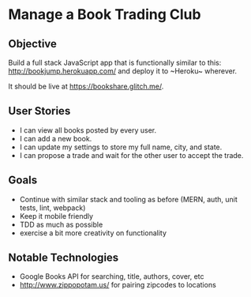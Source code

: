 Manage a Book Trading Club
==========================

## Objective

Build a full stack JavaScript app that is functionally similar to this: http://bookjump.herokuapp.com/ and deploy it to ~Heroku~ wherever.

It should be live at https://bookshare.glitch.me/.

## User Stories

- I can view all books posted by every user.
- I can add a new book.
- I can update my settings to store my full name, city, and state.
- I can propose a trade and wait for the other user to accept the trade.

## Goals

- Continue with similar stack and tooling as before (MERN, auth, unit tests, lint, webpack)
- Keep it mobile friendly
- TDD as much as possible
- exercise a bit more creativity on functionality

## Notable Technologies

- Google Books API for searching, title, authors, cover, etc
- http://www.zippopotam.us/ for pairing zipcodes to locations
